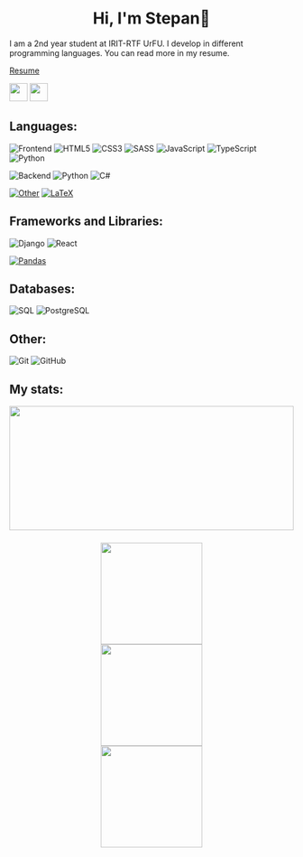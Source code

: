 <h1 align="center"> Hi, I'm Stepan👋</h1>

I am a 2nd year student at IRIT-RTF UrFU. I develop in different programming languages. 
You can read more in my resume.

[Resume](https://drive.google.com/drive/folders/185NXvZkS-lU332bHXDkxOgUcikZG_66h?usp=sharing)


<p align="left">
  <a href="https://t.me/st_fedostsev"><img width="32" src="https://raw.githubusercontent.com/raitonoberu/round-icons/master/128/telegram.png"></a>
  <a href="https://vk.com/st_fedostsev"><img width="32" src="https://raw.githubusercontent.com/raitonoberu/round-icons/master/128/vkontakte.png"></a>
</p>

## Languages:
![Frontend](https://img.shields.io/badge/Frontend-%23eaa14c?style=for-the-badge)
![HTML5](https://img.shields.io/badge/html5-%23E34F26.svg?style=for-the-badge&logo=html5&logoColor=white)
![CSS3](https://img.shields.io/badge/css3-%231572B6.svg?style=for-the-badge&logo=css3&logoColor=white)
![SASS](https://img.shields.io/badge/SASS-hotpink.svg?style=for-the-badge&logo=SASS&logoColor=white)
![JavaScript](https://img.shields.io/badge/javascript-%23323330.svg?style=for-the-badge&logo=javascript&logoColor=%23F7DF1E)
![TypeScript](https://img.shields.io/badge/typescript-%23007ACC.svg?style=for-the-badge&logo=typescript&logoColor=white)
![Python](https://img.shields.io/badge/python-3670A0?style=for-the-badge&logo=python&logoColor=ffdd54)

![Backend](https://img.shields.io/badge/Backend-%23647aad?style=for-the-badge)
![Python](https://img.shields.io/badge/python-3670A0?style=for-the-badge&logo=python&logoColor=ffdd54)
![C#](https://img.shields.io/badge/c%23-%23239120.svg?style=for-the-badge&logo=csharp&logoColor=white)

[![Other](https://img.shields.io/badge/Other-grey?style=for-the-badge&logo=cube&logoColor=white)](#)
[![LaTeX](https://img.shields.io/badge/LaTeX-47A141?style=for-the-badge&logo=latex&logoColor=white)](https://www.latex-project.org/)

## Frameworks and Libraries:
![Django](https://img.shields.io/badge/django-%23092E20.svg?style=for-the-badge&logo=django&logoColor=white)
![React](https://img.shields.io/badge/react-%2320232a.svg?style=for-the-badge&logo=react&logoColor=%2361DAFB)

[![Pandas](https://img.shields.io/badge/pandas-150458.svg?style=for-the-badge&logo=pandas&logoColor=white)](https://pandas.pydata.org/)




## Databases:

![SQL](https://img.shields.io/badge/sql-%230081CB.svg?style=for-the-badge&logo=mysql&logoColor=white)
![PostgreSQL](https://img.shields.io/badge/postgres-%23316192.svg?style=for-the-badge&logo=postgresql&logoColor=white)


## Other:

![Git](https://img.shields.io/badge/git-%23F05033.svg?style=for-the-badge&logo=git&logoColor=white)
![GitHub](https://img.shields.io/badge/github-%23121011.svg?style=for-the-badge&logo=github&logoColor=white)

## My stats:

<div align="center" style="display: flex; flex-wrap: wrap; gap: 8px; justify-content: center; align-items: flex-start;">
  <img src="https://github-profile-summary-cards.vercel.app/api/cards/profile-details?username=st-fedostsev&theme=tokyonight&hide_border=false" width="100%" height="220px" style="margin:0;padding:0;border:0;display:block;" />
  

  <img src="https://github-profile-summary-cards.vercel.app/api/cards/stats?username=st-fedostsev&theme=tokyonight&hide_border=false"  height="180px" style="margin:0;padding:0;border:0;display:block;" />  <img src="https://nirzak-streak-stats.vercel.app/?user=st-fedostsev&theme=tokyonight&hide_border=true"  height="180px"  /> <img src="https://github-readme-stats.vercel.app/api/top-langs/?username=st-fedostsev&theme=tokyonight&hide_border=true&include_all_commits=false&count_private=false&layout=compact" height="180px" style="margin:0;padding:0;border:0;display:block;" />
</div>
